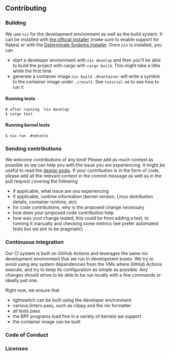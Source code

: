 ## Contributing

### Building

We use `nix` for the development environment as well as the build system. It can be installed with [the official installer](https://nixos.org/download/#nix-install-linux) (make sure to enable support for flakes) or with the [Determinate Systems installer](https://github.com/DeterminateSystems/nix-installer?tab=readme-ov-file#usage). Once `nix` is installed, you can

* start a developer environment with `nix develop` and then you'll be able to build the project with cargo with `cargo build`. This might take a little while the first time
* generate a container image `nix build .#container` will write a symlink to the container image under `./result`. See `tutorial.md` to see how to run it

#### Running tests

```
# after running `nix develop`
$ cargo test
```

#### Running kernel tests

```
$ nix run .#vmtests
```

### Sending contributions

We welcome contributions of any kind! Please add as much context as possible so we can help you with the issue you are experiencing. It might be useful to read the [design goals](). If your contribution is in the form of code, please add all the relevant context in the commit message as well as in the pull request covering the following

* if applicable, what issue are you experiencing
* if applicable, runtime information (kernel version, Linux distribution details, container runtime, etc)
* for code contributions, why is the proposed change necessary
* how does your proposed code contribution help
* how was your change tested, this could be from adding a test, to running it manually and checking some metrics (we prefer automated tests but we aim to be pragmatic) 

### Continuous integration

Our CI system is built on GitHub Actions and leverages the same nix development environment that we run in development boxes. We try to avoid using any system dependencies from the VMs where GitHub Actions execute, and try to keep its configuration as simple as possible. Any changes should strive to be able to be run locally with a few commands or ideally just one.

Right now, we ensure that
* lightswitch can be built using the developer environment
* various linters pass, such as clippy and the nix formatter
* all tests pass
* the BPF programs load fine in a variety of kernels we support
* the container image can be built

### Code of Conduct
### Licenses
